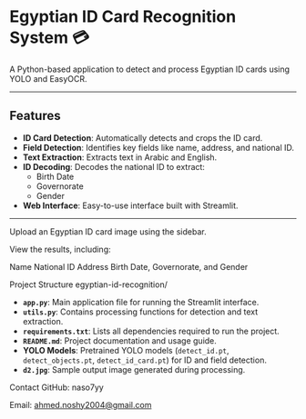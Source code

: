 # Egyptian ID Card Recognition System 💳

A Python-based application to detect and process Egyptian ID cards using YOLO and EasyOCR.

---

## Features

- **ID Card Detection**: Automatically detects and crops the ID card.
- **Field Detection**: Identifies key fields like name, address, and national ID.
- **Text Extraction**: Extracts text in Arabic and English.
- **ID Decoding**: Decodes the national ID to extract:
  - Birth Date
  - Governorate
  - Gender
- **Web Interface**: Easy-to-use interface built with Streamlit.

---

Upload an Egyptian ID card image using the sidebar.

View the results, including:

Name
National ID
Address
Birth Date, Governorate, and Gender

Project Structure
egyptian-id-recognition/

- **`app.py`**: Main application file for running the Streamlit interface.  
- **`utils.py`**: Contains processing functions for detection and text extraction.  
- **`requirements.txt`**: Lists all dependencies required to run the project.  
- **`README.md`**: Project documentation and usage guide.  
- **YOLO Models**: Pretrained YOLO models (`detect_id.pt`, `detect_objects.pt`, `detect_id_card.pt`) for ID and field detection.  
- **`d2.jpg`**: Sample output image generated during processing.  


Contact
GitHub: naso7yy

Email: ahmed.noshy2004@gmail.com
